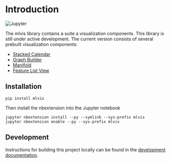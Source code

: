 # Introduction

<img alt="Jupyter" src="https://d1a3f4spazzrp4.cloudfront.net/mlvis/jupyter/docs/demo.gif"></img>

The mlvis library contains a suite a visualization components. This library is still under active development. The current version consists of several prebuilt visualization components:

- [Stacked Calendar](https://github.com/uber/manifold/tree/master/bindings/jupyter/docs/stacked-calendar.md)
- [Graph Builder](https://github.com/uber/manifold/tree/master/bindings/jupyter/docs/graph-builder.md)
- [Manifold](https://github.com/uber/manifold/tree/master/bindings/jupyter/docs/manifold.md)
- [Feature List View](https://github.com/uber/manifold/tree/master/bindings/jupyter/docs/feature-list-view.md)

## Installation

```
pip install mlvis
```

Then install the nbextension into the Jupyter notebook

```
jupyter nbextension install --py --symlink --sys-prefix mlvis
jupyter nbextension enable --py --sys-prefix mlvis
```

## Development

Instructions for building this project locally can be found in the [ development documentation](https://github.com/uber/manifold/tree/master/bindings/jupyter/docs/development.md).
